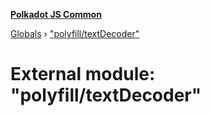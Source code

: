 **[Polkadot JS Common](../README.md)**

[Globals](../globals.md) › ["polyfill/textDecoder"](_polyfill_textdecoder_.md)

# External module: "polyfill/textDecoder"